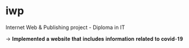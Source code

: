 # iwp
Internet Web &amp; Publishing project - Diploma in IT

→ 𝐈𝐦𝐩𝐥𝐞𝐦𝐞𝐧𝐭𝐞𝐝 𝐚 𝐰𝐞𝐛𝐬𝐢𝐭𝐞 𝐭𝐡𝐚𝐭 𝐢𝐧𝐜𝐥𝐮𝐝𝐞𝐬 𝐢𝐧𝐟𝐨𝐫𝐦𝐚𝐭𝐢𝐨𝐧 𝐫𝐞𝐥𝐚𝐭𝐞𝐝 𝐭𝐨 𝐜𝐨𝐯𝐢𝐝-𝟏𝟗
